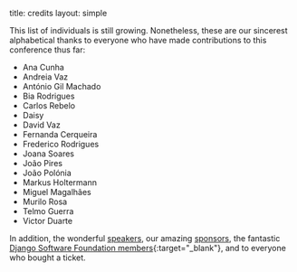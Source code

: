 title: credits
layout: simple

This list of individuals is still growing. Nonetheless, these are our sincerest alphabetical thanks to everyone who have made contributions to this conference thus far:

* Ana Cunha
* Andreia Vaz
* António Gil Machado
* Bia Rodrigues
* Carlos Rebelo
* Daisy
* David Vaz
* Fernanda Cerqueira
* Frederico Rodrigues
* Joana Soares
* João Pires
* João Polónia
* Markus Holtermann
* Miguel Magalhães
* Murilo Rosa
* Telmo Guerra
* Victor Duarte

In addition, the wonderful [speakers](/talks/schedule/), our amazing [sponsors](/sponsors/sponsors), the fantastic [Django Software Foundation members](https://www.djangoproject.com/foundation/individual-members/){:target="_blank"}, and to everyone who bought a ticket.
